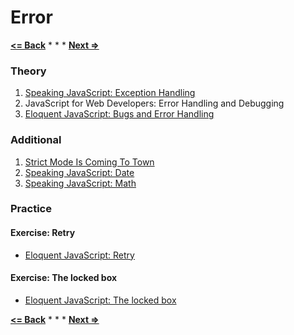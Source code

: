 # Error

**[<= Back](../06-project-elife/project-elife.md)**		*	*	*	**[Next =>](../08-regexp/regexp.md)**

### Theory

1. [Speaking JavaScript: Exception Handling](http://speakingjs.com/es5/ch14.html)
1. JavaScript for Web Developers: Error Handling and Debugging
1. [Eloquent JavaScript: Bugs and Error Handling](http://eloquentjavascript.net/08_error.html)


### Additional

1. [Strict Mode Is Coming To Town](http://yuiblog.com/blog/2010/12/14/strict-mode-is-coming-to-town)
1. [Speaking JavaScript: Date](http://speakingjs.com/es5/ch20.html)
1. [Speaking JavaScript: Math](http://speakingjs.com/es5/ch21.html)

### Practice

#### Exercise: Retry

* [Eloquent JavaScript: Retry](http://eloquentjavascript.net/08_error.html#h_n1zYouiAfX)

#### Exercise: The locked box

* [Eloquent JavaScript: The locked box](http://eloquentjavascript.net/08_error.html#h_iGlwnUbkRs)

**[<= Back](../06-project-elife/project-elife.md)**		*	*	*	**[Next =>](../08-regexp/regexp.md)**



